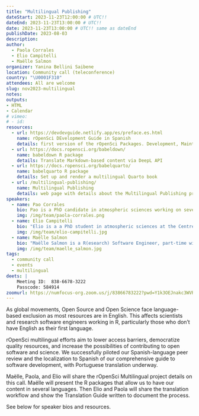 ```yaml
---
title: "Multilingual Publishing"
dateStart: 2023-11-23T12:00:00 # UTC!!
dateEnd: 2023-11-23T13:00:00 # UTC!!
date: 2023-11-23T13:00:00 # UTC!! same as dateEnd
publishDate: 2023-08-03
description: 
author:
  - Paola Corrales
  - Elio Campitelli
  - Maëlle Salmon
organizer: Yanina Bellini Saibene
location: Community call (teleconference)
country: "\U0001F310"
attendees: All are welcome
slug: nov2023-multilingual
notes: 
outputs:
- HTML
- Calendar 
# vimeo:
# - id: 
resources:
  - url: https://devdevguide.netlify.app/es/preface.es.html
    name: rOpenSci DEvelopment Guide in Spanish
    details: first version of the rOpenSci Packages. Development, Maintenance, and Peer Review in Spanish
  - url: https://docs.ropensci.org/babeldown/
    name: babeldown R package
    details: Translate Markdown-based content via DeepL API
  - url: https://docs.ropensci.org/babelquarto/
    name: babelquarto R package
    details: Set up and render a multilingual Quarto book
  - url: /multilingual-publishing/
    name: Multilingual Publishing
    details: web page with details about the Multilingual Publishing project.
speakers:  
  - name: Pao Corrales
    bio: Pao is a PhD candidate in atmospheric sciences working on severe weather forecasts in Argentina. She is also a professor at Universidad Nacional Guillermo Brown teaching R and related tools. She also develops open-licensed teaching materials and contributes to several communities of practise related to R.
    img: /img/team/paola-corrales.png
  - name: Elio Campitelli
    bio: "Elio is a a PhD student in atmospheric sciences at the Centre for Ocean and Atmospheric Research. They also maintain several open-source R packages (e.g., ggnewscale; metR) and contribute to other packages, such as data.table and ggplot2. Follow them on [mastodon](https://mastodon.social/@eliocamp) and check out their [website](https://eliocamp.github.io/)."
    img: /img/team/elio-campitelli.jpg
  - name: Maëlle Salmon
    bio: "Maëlle Salmon is a R(esearch) Software Engineer, part-time with rOpenSci where she, among other things, created and maintains the babeldown and babelquarto R packages, and maintains the guide [rOpenSci Packages: Development, Maintenance, and Peer Review](https://devguide.ropensci.org/). She also created the [R-hub blog](https://blog.r-hub.io) and co-wrote the book [HTTP testing in R](https://books.ropensci.org/http-testing) with [Scott Chamberlain](/author/scott-chamberlain). She lives in Nancy, France. She's an enthusiastic polyglot (of Latin and Germanic languages). Maëlle on [GitHub](https://github.com/maelle), [Mastodon](https://mastodon.social/@maelle), [Website](https://masalmon.eu/), [rOpenSci](/author/maëlle-salmon/)."
    img: /img/team/maelle_salmon.jpg
tags:
  - community call
  - events
  - multilingual
deets: |
    Meeting ID:  838-6678-3222
    Passcode: 584914
zoomurl: https://numfocus-org.zoom.us/j/83866783222?pwd=Y1k3OEJnakc3WVRISlZxQ3NTUU1yZz09
---
```


As global movements, Open Source and Open Science face language-based exclusion as most resources are in English. This affects scientists and research software engineers working in R, particularly those who don’t have English as their first language.

rOpenSci multilingual efforts aim to lower access barriers, democratize quality resources, and increase the possibilities of contributing to open software and science. We successfully piloted our Spanish-language peer review and the localization to Spanish of our comprehensive guide to software development, with Portuguese translation underway.

Maëlle, Paola, and Elio will share the rOpenSci Multilingual project details on this call. Maëlle will present the R packages that allow us to have our content in several languages. Then Elio and Paola will share the translation workflow and show the Translation Guide written to document the process.

See below for speaker bios and resources.
